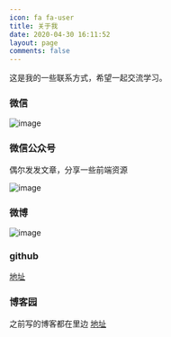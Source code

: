```yaml
---
icon: fa fa-user
title: 关于我
date: 2020-04-30 16:11:52
layout: page
comments: false
---
```


<!-- &emsp;&emsp;大家好，我是这个网站的```站长```，性别男，爱好写bug,毕业于一个垃圾三流本科，专业是电气工程及其自动化，对，没错，你可能会问我，为什么一个搞电器的最后干了程序员，我承认，我是从培训班学习的前端，很多同行都不会瞧不起培训班出身的程序员，嫌弃他们是速成班，学到的都是一些皮毛，业界流传着一个段子：```最后，那帮从培训班出去的程序员大部分都去了美团，少些人选择了百度，因为他们认为，美团的头盔比较好看，电动车骑着也会很拉风```。

&emsp;&emsp;我想说请尊重每一个人，每个人都是有梦想的，或者是为了生活，选择了这个行业，请不要带着这种有色眼镜看待培训班出身的程序员。我到现在还记得在培训班学习的日子，因为我是零基础学的，之前一点没接触过这方面，在里边必须非常努力，不止是我，每个人在里边都很努力，一周上六天课，早起8点上课，晚上一般都是12点、1点睡觉。早起困了喝咖啡，晚上睡不着喝红酒。这样的日子持续了五个多月。

&emsp;&emsp;很庆幸，最后我找到了工作，到现在为止已经干了两年了，在这两年中，我做了很多项目，有公司官网，app，后台管理，小程序，还有个基础服务，一直是前端负责人在带项目。这两年，我成长了很多。

&emsp;&emsp;最近在学ts,node和mongo,未来我会学习flutter和react,关注前端前沿技术，不断充实自己。

&emsp;&emsp;我希望看到这段话的人都不要放弃coding的日子，时刻保持学习的心态，踏实勤奋。可以说未来很美好，就看你把不把握现在的时光。

<html>
<div style="margin-left: 100%; transform: translate(-200px); width: 100%">
<h4>✎_____________落笔</h4>
<h4>&emsp;&emsp;&emsp;&emsp;&emsp;&emsp;&emsp;刘贵生</h4>
<h4>&emsp;&emsp;&emsp;&emsp;&emsp;2020-4-30</h4>
</div>
</html>

 -->



这是我的一些联系方式，希望一起交流学习。

### 微信
![image](https://img-blog.csdnimg.cn/20200430172357608.png?x-oss-process=image/watermark,type_ZmFuZ3poZW5naGVpdGk,shadow_10,text_aHR0cHM6Ly9ibG9nLmNzZG4ubmV0L2NvZGVMaXVndWlzaGVuZw==,size_16,color_FFFFFF,t_70)

### 微信公众号

偶尔发发文章，分享一些前端资源

![image](https://img-blog.csdnimg.cn/20191201090129350.jpg)

### 微博

![image](https://img-blog.csdnimg.cn/20200430173011376.png?x-oss-process=image/watermark,type_ZmFuZ3poZW5naGVpdGk,shadow_10,text_aHR0cHM6Ly9ibG9nLmNzZG4ubmV0L2NvZGVMaXVndWlzaGVuZw==,size_16,color_FFFFFF,t_70)

### github

[地址](https://github.com/qisi007)

### 博客园

之前写的博客都在里边  [地址](https://www.cnblogs.com/qisi007/)


